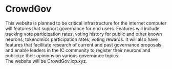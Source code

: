 # CrowdGov

This website is planned to be critical infrastructure for the internet computer will features that support governance for end users. Features will include tracking vote participation rates, voting history for public and other known neurons, tokenomics participation rates, voting rewards. It will also have features that facilitate research of current and past governance proposals and enable leaders in the IC community to register their neurons and publicize their opinions on various governance topics.  
The website will be CrowdGov.icp.xyz.
